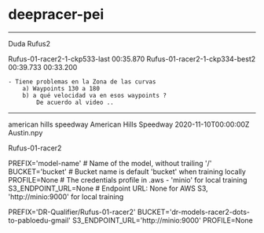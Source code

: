 # deepracer-pei



---------------------
Duda Rufus2


Rufus-01-racer2-1-ckp533-last   00:35.870
Rufus-01-racer2-1-ckp334-best2  00:39.733   00:33.200

    - Tiene problemas en la Zona de las curvas
        a) Waypoints 130 a 180
        b) a qué velocidad va en esos waypoints ?
            De acuerdo al video .. 


---------------------

american hills speedway	American Hills Speedway	2020-11-10T00:00:00Z	Austin.npy	

Rufus-01-racer2

PREFIX='model-name'   # Name of the model, without trailing '/'
BUCKET='bucket'       # Bucket name is default 'bucket' when training locally
PROFILE=None          # The credentials profile in .aws - 'minio' for local training
S3_ENDPOINT_URL=None  # Endpoint URL: None for AWS S3, 'http://minio:9000' for local training


PREFIX='DR-Qualifier/Rufus-01-racer2'
BUCKET='dr-models-racer2-dots-to-pabloedu-gmail'
S3_ENDPOINT_URL='http://minio:9000'
PROFILE=None   